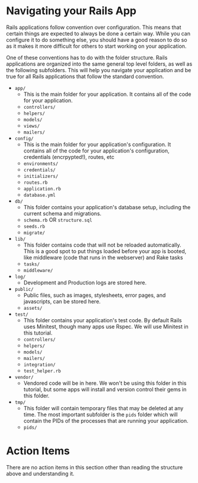 # Navigating your Rails App

Rails applications follow convention over configuration. This means that certain things are expected to always be done a certain way. While you can configure it to do something else, you should have a good reason to do so as it makes it more difficult for others to start working on your application.

One of these conventions has to do with the folder structure. Rails applications are organized into the same general top level folders, as well as the following subfolders. This will help you navigate your application and be true for all Rails applications that follow the standard convention.

- `app/`
  - This is the main folder for your application. It contains all of the code for your application.
  - `controllers/`
  - `helpers/`
  - `models/`
  - `views/`
  - `mailers/`
- `config/`
  - This is the main folder for your application's configuration. It contains all of the code for your application's configuration, credentials (encrpypted!), routes, etc
  - `environments/`
  - `credentials/`
  - `initializers/`
  - `routes.rb`
  - `application.rb`
  - `database.yml`
- `db/`
  - This folder contains your application's database setup, including the current schema and migrations.
  - `schema.rb` OR `structure.sql`
  - `seeds.rb`
  - `migrate/`
- `lib/`
  - This folder contains code that will not be reloaded automatically. This is a good spot to put things loaded before your app is booted, like middleware (code that runs in the webserver) and Rake tasks
  - `tasks/`
  - `middleware/`
- `log/`
  - Development and Production logs are stored here.
- `public/`
  - Public files, such as images, stylesheets, error pages, and javascripts, can be stored here.
  - `assets/`
- `test/`
  - This folder contains your application's test code. By default Rails uses Minitest, though many apps use Rspec. We will use Minitest in this tutorial.
  - `controllers/`
  - `helpers/`
  - `models/`
  - `mailers/`
  - `integration/`
  - `test_helper.rb`
- `vendor/`
  - Vendored code will be in here. We won't be using this folder in this tutorial, but some apps will install and version control their gems in this folder.
- `tmp/`
  - This folder will contain temporary files that may be deleted at any time. The most important subfolder is the `pids` folder which will contain the PIDs of the processes that are running your application.
  - `pids/`

# Action Items

There are no action items in this section other than reading the structure above and understanding it.
